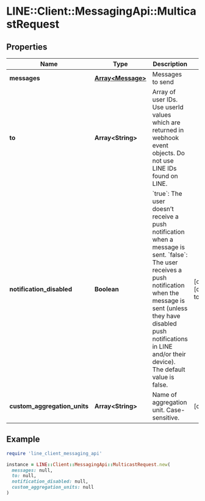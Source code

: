 # LINE::Client::MessagingApi::MulticastRequest

## Properties

| Name | Type | Description | Notes |
| ---- | ---- | ----------- | ----- |
| **messages** | [**Array&lt;Message&gt;**](Message.md) | Messages to send |  |
| **to** | **Array&lt;String&gt;** | Array of user IDs. Use userId values which are returned in webhook event objects. Do not use LINE IDs found on LINE. |  |
| **notification_disabled** | **Boolean** | &#x60;true&#x60;: The user doesn’t receive a push notification when a message is sent. &#x60;false&#x60;: The user receives a push notification when the message is sent (unless they have disabled push notifications in LINE and/or their device). The default value is false.  | [optional][default to false] |
| **custom_aggregation_units** | **Array&lt;String&gt;** | Name of aggregation unit. Case-sensitive. | [optional] |

## Example

```ruby
require 'line_client_messaging_api'

instance = LINE::Client::MessagingApi::MulticastRequest.new(
  messages: null,
  to: null,
  notification_disabled: null,
  custom_aggregation_units: null
)
```

